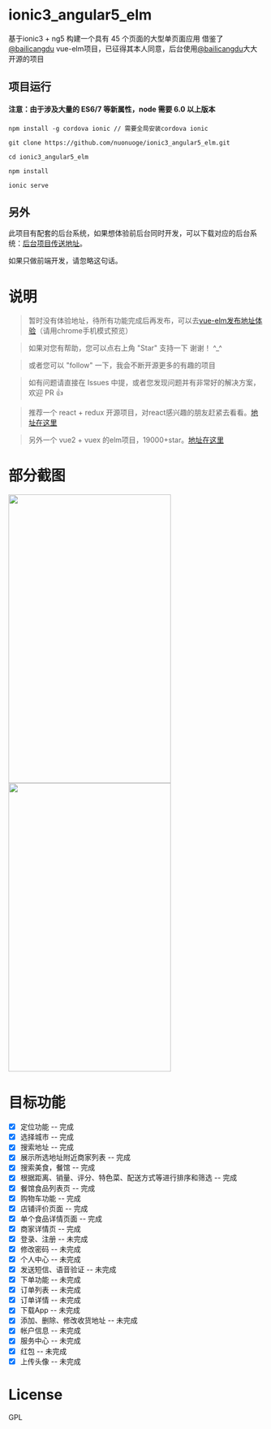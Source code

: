 # ionic3_angular5_elm
基于ionic3 + ng5 构建一个具有 45 个页面的大型单页面应用
借鉴了[@bailicangdu](https://github.com/bailicangdu/vue2-elm) vue-elm项目，已征得其本人同意，后台使用[@bailicangdu](https://github.com/bailicangdu/node-elm)大大开源的项目



## 项目运行

#### 注意：由于涉及大量的 ES6/7 等新属性，node 需要 6.0 以上版本 

```
npm install -g cordova ionic // 需要全局安装cordova ionic

git clone https://github.com/nuonuoge/ionic3_angular5_elm.git  

cd ionic3_angular5_elm

npm install

ionic serve

```
## 另外
此项目有配套的后台系统，如果想体验前后台同时开发，可以下载对应的后台系统：[后台项目传送地址](https://github.com/bailicangdu/node-elm)。

如果只做前端开发，请忽略这句话。


# 说明

>  暂时没有体验地址，待所有功能完成后再发布，可以去[vue-elm发布地址体验](http://cangdu.org/elm/)（请用chrome手机模式预览）

>  如果对您有帮助，您可以点右上角 "Star" 支持一下 谢谢！ ^_^

>  或者您可以 "follow" 一下，我会不断开源更多的有趣的项目

>  如有问题请直接在 Issues 中提，或者您发现问题并有非常好的解决方案，欢迎 PR 👍

>  推荐一个 react + redux 开源项目，对react感兴趣的朋友赶紧去看看。[地址在这里](https://github.com/bailicangdu/react-pxq)

>  另外一个 vue2 + vuex 的elm项目，19000+star。[地址在这里](https://github.com/bailicangdu/vue2-elm)

# 部分截图

<img src="https://github.com/nuonuoge/ionic3_angular5_elm/blob/master/screenshots/show1.gif" width="320" height="568"/>
<img src="https://github.com/nuonuoge/ionic3_angular5_elm/blob/master/screenshots/show2.gif" width="320" height="568"/>

# 目标功能
- [x] 定位功能 -- 完成
- [x] 选择城市 -- 完成
- [x] 搜索地址 -- 完成
- [x] 展示所选地址附近商家列表 -- 完成
- [x] 搜索美食，餐馆 -- 完成
- [x] 根据距离、销量、评分、特色菜、配送方式等进行排序和筛选 -- 完成
- [x] 餐馆食品列表页 -- 完成
- [x] 购物车功能 -- 完成
- [x] 店铺评价页面 -- 完成
- [x] 单个食品详情页面 -- 完成
- [x] 商家详情页 -- 完成
- [x] 登录、注册 -- 未完成
- [x] 修改密码 -- 未完成
- [x] 个人中心 -- 未完成
- [x] 发送短信、语音验证 -- 未完成
- [x] 下单功能 -- 未完成
- [x] 订单列表 -- 未完成
- [x] 订单详情 -- 未完成
- [x] 下载App -- 未完成
- [x] 添加、删除、修改收货地址 -- 未完成
- [x] 帐户信息 -- 未完成
- [x] 服务中心 -- 未完成
- [x] 红包 -- 未完成
- [x] 上传头像 -- 未完成

# License

GPL

